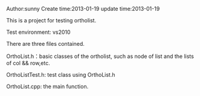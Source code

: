 Author:sunny
Create time:2013-01-19
update time:2013-01-19

This is a project for testing ortholist.

Test environment: vs2010

There are three files contained.

OrthoList.h：basic classes of the ortholist, such as node of list and the lists of col && row,etc.

OrthoListTest.h: test class using OrthoList.h

OrthoList.cpp: the main function.
